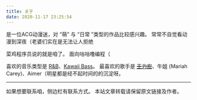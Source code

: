 ```yaml
---
title: 关于
date: 2020-11-17 23:25:54
---
```


是一位ACG动漫迷，对 “萌” 与 “日常 ”类型的作品比较感兴趣。
常常不自觉看动漫到深夜（老婆们实在是无法让人拒绝

菜鸡程序员说的就是咱了。
面向咕咕噜编程（

喜欢的音乐类型是 [R&B](https://zh.m.wikipedia.org/wiki/节奏布鲁斯)、[Kawaii Bass](https://zh.wikipedia.org/wiki/%E6%9C%AA%E6%9D%A5%E8%B4%9D%E6%96%AF#Kawaii_Bass)。
最喜欢的歌手是 ~~[王力宏](https://zh.m.wikipedia.org/wiki/王力宏)~~、牛姐 (Mariah Carey)、Aimer（明星都是经不起时间的的沉淀呀。

---

如果想要联系咱，侧边栏有联系方式。
本站文章转载请保留原文链接及作者。
